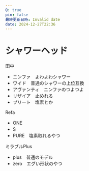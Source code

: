 ```yaml
---
Q: true
pin: false
最終更新日時: Invalid date
date: 2024-12-27T22:36
---
```

# シャワーヘッド

田中

- ニンファ　よわよわシャワー  
- ワイド　普通のシャワーの上位互換  
- アヴァンティ　ニンファのつよつよ  
- リザイア　止めれる  
- プリート　塩素とか  

Refa

- ONE　  
- S　  
- PURE　塩素取れるやつ  

ミラブルPlus

- plus　普通のモデル  
- zero　エグい形状のやつ